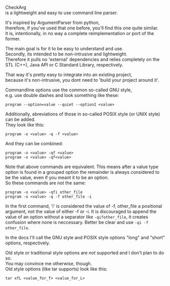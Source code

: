 CheckArg<br>
is a lightweight and easy to use command line parser.

It's inspired by ArgumentParser from python,<br>
therefore, if you've used that one before, you'll find this one quite similar.<br>
It is, intentionally, in no way a complete reimplementation or port of the former.

The main goal is for it to be easy to understand and use.<br>
Secondly, its intended to be non-intrusive and lightweight.<br>
Therefore it pulls no 'external' dependencies and relies completely on the STL (C++),
Java API or C Standard Library, respectively.

That way it's pretty easy to integrate into an existing project,<br>
because it's non-intrusive, you dont need to 'build your project around it'.

Commandline options use the common so-called GNU style,<br>
e.g. use double dashes and look something like these:

    program --option=value --quiet --option2 <value>

Additionally, abreviations of those in so-called POSIX style (or UNIX style) can be added.<br>
They look like this:

    program -o <value> -q -f <value>

And they can be combined:

    program -o <value> -qf <value>
    program -o <value> -qf<value>

Note that above commands are equivalent.
This means after a value type option is found in a grouped option
the remainder is always considered to be the value,
even if you meant it to be an option.<br>
So these commands are not the same:

    program -o <value> -qfi other_file
    program -o <value> -q -f other_file -i

In the first command, 'i' is considered the value of -f,
other_file a positional argument, not the value of either -f or -i.
It is discouraged to append the value of an option without a separator like ```-qifother_file```,
it creates confusion where none is neccessary. Better be clear and use ```-qi -f other_file```.

In the docs I'll call the GNU style and POSIX style options "long" and "short" options, respectively.

Old style or traditional style options are *not* supported and I don't plan to do so.<br>
You may convince me otherwise, though.<br>
Old style options (like tar supports) look like this:

    tar xfL <value_for_f> <value_for_L>


